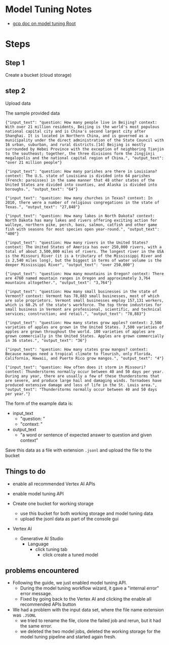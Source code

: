 # Model Tuning Notes

* [gcp doc on model tuning Root](https://cloud.google.com/vertex-ai/docs/generative-ai/start/quickstarts/quickstart-tuning#generative-ai-tune-model-console)

# Steps

## Step 1 

Create a bucket (cloud storage)


## step 2

Upload data


The sample provided data

```
{"input_text": "question: How many people live in Beijing? context: With over 21 million residents, Beijing is the world's most populous national capital city and is China's second largest city after Shanghai. It is located in Northern China, and is governed as a municipality under the direct administration of the State Council with 16 urban, suburban, and rural districts.[14] Beijing is mostly surrounded by Hebei Province with the exception of neighboring Tianjin to the southeast; together, the three divisions form the Jingjinji megalopolis and the national capital region of China.", "output_text": "over 21 million people"}

{"input_text": "question: How many parishes are there in Louisiana? context: The U.S. state of Louisiana is divided into 64 parishes (French: paroisses) in the same manner that 48 other states of the United States are divided into counties, and Alaska is divided into boroughs.", "output_text": "64"}

{"input_text": "question: How many churches in Texas? context: In 2010, there were a number of religious congregations in the state of Texas.", "output_text": "27,848"}

{"input_text": "question: How many lakes in North Dakota? context: North Dakota has many lakes and rivers offering exciting action for walleye, northern pike, perch, bass, salmon, catfish and other game fish with seasons for most species open year-round.", "output_text": "400"}

{"input_text": "question: How many rivers in the United States? context: The United States of America has over 250,000 rivers, with a total of about 3,500,000 miles of rivers. The longest river in the USA is the Missouri River (it is a tributary of the Mississippi River and is 2,540 miles long), but the biggest in terms of water volume is the deeper Mississippi River", "output_text": "over 250,000"}

{"input_text": "question: How many mountains in Oregon? context: There are 4760 named mountain ranges in Oregon and approximately 3,764 mountains altogether.", "output_text": "3,764"}

{"input_text": "question: How many small businesses in the state of Vermont? context: Vermont has 78,883 small businesses, most of which are sole proprietors. Vermont small businesses employ 157,131 workers, which is 60.2% of the state's workforce. The top three industries for small business in Vermont are professional, scientific, and technical services; construction; and retail.", "output_text": "78,883"}

{"input_text": "question: How many states grow apples? context: 2,500 varieties of apples are grown in the United States. 7,500 varieties of apples are grown throughout the world. 100 varieties of apples are grown commercially in the United States. Apples are grown commercially in 36 states.", "output_text": "36"}

{"input_text": "question: How many states grow mangos? context: Because mangos need a tropical climate to flourish, only Florida, California, Hawaii, and Puerto Rico grow mangos.", "output_text": "4"}

{"input_text": "question: How often does it storm in Missouri? context: Thunderstorms normally occur between 40 and 50 days per year. During any year, there are usually a few of these thunderstorms that are severe, and produce large hail and damaging winds. Tornadoes have produced extensive damage and loss of life in the St. Louis area.", "output_text": "Thunderstorms normally occur between 40 and 50 days per year."}
```

The form of the example data is:

* input_text
    - "question: <some question>"
    - "context: <some context>"
* output_text
    - "a word or sentence of expected answer to question and given context"

Save this data as a file with extension `.jsonl` and upload the file to the bucket


## Things to do

* enable all recommended Vertex AI APIs
* enable model tuning API
* Create one bucket for working storage
    - use this bucket for both working storage and model tuning data
    - upload the jsonl data as part of the console gui

* Vertex AI
    - Generative AI Studio
        - Language
            - click tuning tab
                - click create a tuned model

## problems encountered

* Following the guide, we just enabled model tuning API.
    * During the model tuning workflow wizard, it gave a "internal error" error message.
    * Fixed by going back to the Vertex AI and clicking the enable all recommended APIs button
* We had a problem with the input data set, where the file name extension was `.JSONL` 
    * we tried to rename the file, clone the failed job and rerun, but it had the same error.
    * we deleted the two model jobs, deleted the working storage for the model tuning pipeline and started again fresh.